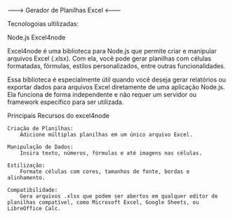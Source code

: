 --->  Gerador de Planilhas Excel <---

Tecnologoias ultilizadas:

Node.js
Excel4node 


Excel4node é uma biblioteca para Node.js que permite criar e manipular arquivos Excel (.xlsx). 
Com ela, você pode gerar planilhas com células formatadas, fórmulas, estilos personalizados, entre outras funcionalidades.

Essa biblioteca é especialmente útil quando você deseja gerar relatórios ou exportar dados para arquivos Excel diretamente de uma aplicação Node.js. 
Ela funciona de forma independente e não requer um servidor ou framework específico para ser utilizada.

Principais Recursos do excel4node

    Criação de Planilhas:
        Adicione múltiplas planilhas em um único arquivo Excel.

    Manipulação de Dados:
        Insira texto, números, fórmulas e até imagens nas células.

    Estilização:
        Formate células com cores, tamanhos de fonte, bordas e alinhamento.

    Compatibilidade:
        Gera arquivos .xlsx que podem ser abertos em qualquer editor de planilhas compatível, como Microsoft Excel, Google Sheets, ou LibreOffice Calc.

